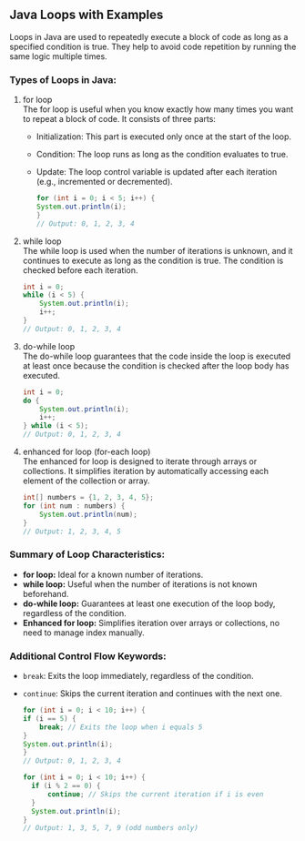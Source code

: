 ## Java Loops with Examples
Loops in Java are used to repeatedly execute a block of code as long as a specified condition is true. They help to avoid code repetition by running the same logic multiple times.
### Types of Loops in Java:
1. for loop<br>
    The for loop is useful when you know exactly how many times you want to repeat a block of code. It consists of three parts:

    - Initialization: This part is executed only once at the start of the loop.
    - Condition: The loop runs as long as the condition evaluates to true.
    - Update: The loop control variable is updated after each iteration (e.g., incremented or decremented).
      
      ```java
      for (int i = 0; i < 5; i++) {
      System.out.println(i);
      }
      // Output: 0, 1, 2, 3, 4
      ```
3. while loop<br>
  The while loop is used when the number of iterations is unknown, and it continues to execute as long as the condition is true. The condition is checked before each iteration.
      ```java
      int i = 0;
      while (i < 5) {
          System.out.println(i);
          i++;
      }
      // Output: 0, 1, 2, 3, 4
      
      ```
5. do-while loop<br>
  The do-while loop guarantees that the code inside the loop is executed at least once because the condition is checked after the loop body has executed.
    ```java
    int i = 0;
    do {
        System.out.println(i);
        i++;
    } while (i < 5);
    // Output: 0, 1, 2, 3, 4
    ```
7. enhanced for loop (for-each loop)<br>
  The enhanced for loop is designed to iterate through arrays or collections. It simplifies iteration by automatically accessing each element of the collection or array.
    ```java
    int[] numbers = {1, 2, 3, 4, 5};
    for (int num : numbers) {
        System.out.println(num);
    }
    // Output: 1, 2, 3, 4, 5
    ```

### Summary of Loop Characteristics:
- **for loop:** Ideal for a known number of iterations.
- **while loop:** Useful when the number of iterations is not known beforehand.
- **do-while loop:** Guarantees at least one execution of the loop body, regardless of the condition.
- **Enhanced for loop:** Simplifies iteration over arrays or collections, no need to manage index manually.
  
### Additional Control Flow Keywords:
- `break`: Exits the loop immediately, regardless of the condition.
- `continue`: Skips the current iteration and continues with the next one.
  
    ```java
    for (int i = 0; i < 10; i++) {
    if (i == 5) {
        break; // Exits the loop when i equals 5
    }
    System.out.println(i);
  }
  // Output: 0, 1, 2, 3, 4

  for (int i = 0; i < 10; i++) {
      if (i % 2 == 0) {
          continue; // Skips the current iteration if i is even
      }
      System.out.println(i);
  }
  // Output: 1, 3, 5, 7, 9 (odd numbers only)

    ```
